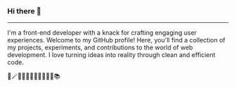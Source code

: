 ### Hi there 👋
---
I'm a front-end developer with a knack for crafting engaging user experiences. Welcome to my GitHub profile! Here, you'll find a collection of my projects, experiments, and contributions to the world of web development. I love turning ideas into reality through clean and efficient code.

🦄🪄🌟🚀👨‍💻🌐🎨🤝💡🌱📚


<!--
**yshvchnk/yshvchnk** is a ✨ _special_ ✨ repository because its `README.md` (this file) appears on your GitHub profile.

Here are some ideas to get you started:

- 🔭 I’m currently working on ...
- 🌱 I’m currently learning ...
- 👯 I’m looking to collaborate on ...
- 🤔 I’m looking for help with ...
- 💬 Ask me about ...
- 📫 How to reach me: ...
- 😄 Pronouns: ...
- ⚡ Fun fact: ...
-->
